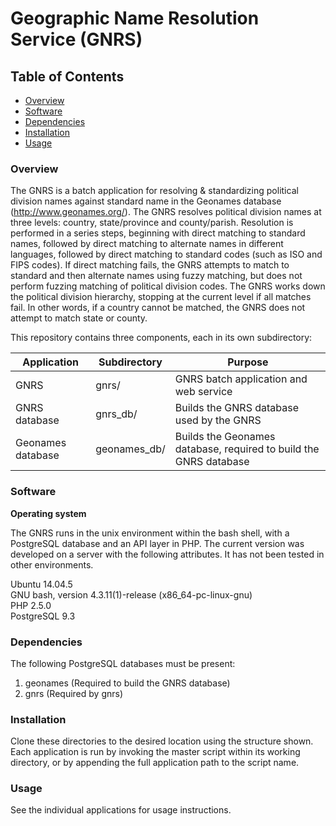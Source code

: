 # Geographic Name Resolution Service (GNRS)

## Table of Contents

- [Overview](#overview)
- [Software](#software)
- [Dependencies](#dependencies)
- [Installation](#installation)
- [Usage](#usage)

### Overview

The GNRS is a batch application for resolving & standardizing political division names against standard name in the Geonames database (http://www.geonames.org/). The GNRS resolves political division names at three levels: country, state/province and county/parish. Resolution is performed in a series steps, beginning with direct matching to standard names, followed by direct matching to alternate names in different languages, followed by direct matching to standard codes (such as ISO and FIPS codes). If direct matching fails, the GNRS attempts to match to standard and then alternate names using fuzzy matching, but does not perform fuzzing matching of political division codes. The GNRS works down the political division hierarchy, stopping at the current level if all matches fail. In other words, if a country cannot be matched, the GNRS does not attempt to match state or county.

This repository contains three components, each in its own subdirectory:

| Application  | Subdirectory | Purpose | 
| ------------- | ------------- | ------------- | 
| GNRS  | gnrs/  | GNRS batch application and web service | 
| GNRS database  | gnrs_db/  | Builds the GNRS database used by the GNRS | 
| Geonames database  | geonames_db/  | Builds the Geonames database, required to build the GNRS database  | 

### Software

**Operating system**

The GNRS runs in the unix environment within the bash shell, with a PostgreSQL database and an API layer in PHP. The current version was developed on a server with the following attributes. It has not been tested in other environments.

Ubuntu 14.04.5  
GNU bash, version 4.3.11(1)-release (x86_64-pc-linux-gnu)  
PHP 2.5.0  
PostgreSQL 9.3  

### Dependencies

The following PostgreSQL databases must be present:

1. geonames (Required to build the GNRS database)
2. gnrs (Required by gnrs)

### Installation

Clone these directories to the desired location using the structure shown. Each application is run by invoking the master script within its working directory, or by appending the full application path to the script name.

### Usage

See the individual applications for usage instructions.